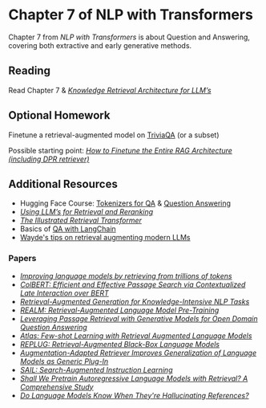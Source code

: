 # Chapter 7 of NLP with Transformers

Chapter 7 from *NLP with Transformers* is about Question and Answering, covering both extractive and early generative methods.

## Reading
Read Chapter 7 & [*Knowledge Retrieval Architecture for LLM’s*](https://mattboegner.com/knowledge-retrieval-architecture-for-llms)

## Optional Homework
Finetune a retrieval-augmented model on [TriviaQA](https://huggingface.co/datasets/trivia_qa) (or a subset)

Possible starting point: [*How to Finetune the Entire RAG Architecture (including DPR retriever)*](https://shamanesiri.medium.com/how-to-finetune-the-entire-rag-architecture-including-dpr-retriever-4b4385322552)

## Additional Resources

- Hugging Face Course: [Tokenizers for QA](https://huggingface.co/learn/nlp-course/chapter6/3b) & [Question Answering](https://huggingface.co/learn/nlp-course/chapter7/7)
- [*Using LLM’s for Retrieval and Reranking*](https://medium.com/llamaindex-blog/using-llms-for-retrieval-and-reranking-23cf2d3a14b6)
- [*The Illustrated Retrieval Transformer*](https://jalammar.github.io/illustrated-retrieval-transformer)
- Basics of [QA with LangChain](https://towardsdatascience.com/4-ways-of-question-answering-in-langchain-188c6707cc5a)
- [Wayde's tips on retrieval augmenting modern LLMs](https://twitter.com/waydegilliam/status/1663631626440671232)

### Papers
- [*Improving language models by retrieving from trillions of tokens*](https://arxiv.org/abs/2112.04426)
- [*ColBERT: Efficient and Effective Passage Search via Contextualized Late Interaction over BERT*](https://arxiv.org/abs/2004.12832)
- [*Retrieval-Augmented Generation for Knowledge-Intensive NLP Tasks*](https://arxiv.org/abs/2005.11401)
- [*REALM: Retrieval-Augmented Language Model Pre-Training*](https://arxiv.org/abs/2002.08909)
- [*Leveraging Passage Retrieval with Generative Models for Open Domain Question Answering*](https://arxiv.org/abs/2007.01282)
- [*Atlas: Few-shot Learning with Retrieval Augmented Language Models*](https://arxiv.org/abs/2208.03299)
- [*REPLUG: Retrieval-Augmented Black-Box Language Models*](https://arxiv.org/abs/2301.12652)
- [*Augmentation-Adapted Retriever Improves Generalization of Language Models as Generic Plug-In*](https://arxiv.org/abs/2305.17331)
- [*SAIL: Search-Augmented Instruction Learning*](https://arxiv.org/abs/2305.15225)
- [*Shall We Pretrain Autoregressive Language Models with Retrieval? A Comprehensive Study*](https://arxiv.org/abs/2304.06762)
- [*Do Language Models Know When They're Hallucinating References?*](https://arxiv.org/abs/2305.18248)